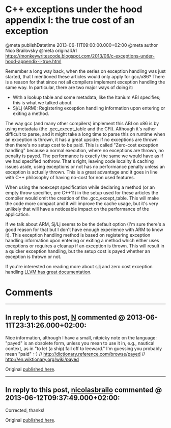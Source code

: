 # C++ exceptions under the hood appendix I: the true cost of an exception

@meta publishDatetime 2013-06-11T09:00:00.000+02:00
@meta author Nico Brailovsky
@meta originalUrl https://monkeywritescode.blogspot.com/2013/06/c-exceptions-under-hood-appendix-i-true.html

Remember a long way back, when the series on exception handling was just started, that I mentioned these articles would only apply for gcc/x86? There is a reason for that since not all compilers implement exception handling the same way. In particular, there are two major ways of doing it:

* With a lookup table and some metadata, like the Itanium ABI specifies; this is what we talked about.
* Sj/Lj (ARM): Registering exception handling information upon entering or exiting a method.

The way gcc (and many other compilers) implement this ABI on x86 is by using metadata (the .gcc\_except\_table and the CFI). Although it's rather difficult to parse, and it might take a long time to parse this on runtime when an exception is thrown, it has a great upside: if no exceptions are thrown then there's no setup cost to be paid. This is called "Zero-cost exception handling" because a normal execution, where no exceptions are thrown, no penalty is payed. The performance is exactly the same we would have as if we had specified nothrow. That's right, leaving code locality & caching issues aside, using exceptions or not has no performance penalty unless an exception is actually thrown. This is a great advantage and it goes in line with C++ philosophy of having no-cost for non used features.

When using the noexcept specification while declaring a method (or an empty throw specifier, pre C++11) in the setup used for these articles the compiler would omit the creation of the .gcc\_except\_table. This will make the code more compact and it will improve the cache usage, but it's very unlikely that will have a noticeable impact on the performance of the application.

If we talk about ARM, Sj/Lj seems to be the default option (I'm sure there's a good reason for that but I don't have enough experience with ARM to know it). This exception handling method is based on registering exception handling information upon entering or exiting a method which either uses exceptions or requires a cleanup if an exception is thrown. This will result in a quicker exception handling, but the setup cost is payed whether an exception is thrown or not.

If you're interested on reading more about sjlj and zero cost exception handling [LLVM has great documentation](http://llvm.org/docs/ExceptionHandling.html).


# Comments

---
## In reply to this post, [N]() commented @ 2013-06-11T23:31:26.000+02:00:

Nice information, although I have a small, nitpicky note on the language: "payed" is an obsolete form, unless you mean to use it in, e.g., nautical context, as in "to let (a ship) fall off to leeward."
I'm guessing you probably mean "paid" :-)
// http://dictionary.reference.com/browse/payed
// http://en.wiktionary.org/wiki/payed

Original [published here](md_blog/2013/0611_CexceptionsunderthehoodappendixIthetruecostofanexception.md).

---
## In reply to this post, [nicolasbrailo](/md_blog) commented @ 2013-06-12T09:37:49.000+02:00:

Corrected, thanks!

Original [published here](md_blog/2013/0611_CexceptionsunderthehoodappendixIthetruecostofanexception.md).
